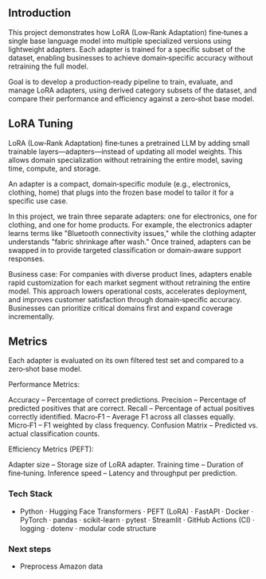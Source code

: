 
## Introduction
This project demonstrates how LoRA (Low‑Rank Adaptation) fine‑tunes a single base language model into multiple specialized versions using lightweight adapters. Each adapter is trained for a specific subset of the dataset, enabling businesses to achieve domain‑specific accuracy without retraining the full model.

Goal is to develop a production‑ready pipeline to train, evaluate, and manage LoRA adapters, using derived category subsets of the dataset, and compare their performance and efficiency against a zero‑shot base model.

## LoRA Tuning
LoRA (Low‑Rank Adaptation) fine‑tunes a pretrained LLM by adding small trainable layers—adapters—instead of updating all model weights. This allows domain specialization without retraining the entire model, saving time, compute, and storage.

An adapter is a compact, domain‑specific module (e.g., electronics, clothing, home) that plugs into the frozen base model to tailor it for a specific use case. 

In this project, we train three separate adapters: one for electronics, one for clothing, and one for home products. For example, the electronics adapter learns terms like "Bluetooth connectivity issues," while the clothing adapter understands "fabric shrinkage after wash." Once trained, adapters can be swapped in to provide targeted classification or domain‑aware support responses.

Business case: For companies with diverse product lines, adapters enable rapid customization for each market segment without retraining the entire model. This approach lowers operational costs, accelerates deployment, and improves customer satisfaction through domain‑specific accuracy. Businesses can prioritize critical domains first and expand coverage incrementally.

## Metrics
Each adapter is evaluated on its own filtered test set and compared to a zero‑shot base model.

Performance Metrics:

Accuracy – Percentage of correct predictions.
Precision – Percentage of predicted positives that are correct.
Recall – Percentage of actual positives correctly identified.
Macro‑F1 – Average F1 across all classes equally.
Micro‑F1 – F1 weighted by class frequency.
Confusion Matrix – Predicted vs. actual classification counts.

Efficiency Metrics (PEFT):

Adapter size – Storage size of LoRA adapter.
Training time – Duration of fine‑tuning.
Inference speed – Latency and throughput per prediction.


### Tech Stack

- Python · Hugging Face Transformers · PEFT (LoRA) · FastAPI · Docker · PyTorch · pandas · scikit-learn · pytest · Streamlit · GitHub Actions (CI) · logging · dotenv · modular code structure

### Next steps
- Preprocess Amazon data